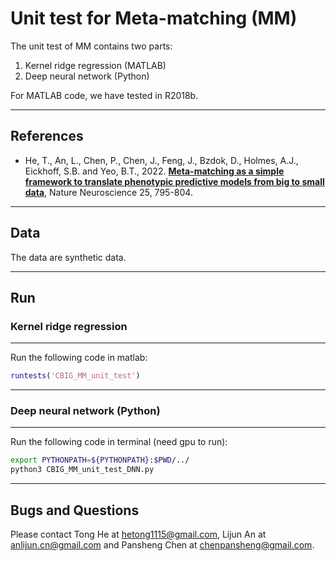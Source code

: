 # Unit test for Meta-matching (MM)

The unit test of MM contains two parts:
1. Kernel ridge regression (MATLAB)
3. Deep neural network (Python)

For MATLAB code, we have tested in R2018b.

----

## References
+ He, T., An, L., Chen, P., Chen, J., Feng, J., Bzdok, D., Holmes, A.J., Eickhoff, S.B. and Yeo, B.T., 2022. [**Meta-matching as a simple framework to translate phenotypic predictive models from big to small data**](https://doi.org/10.1038/s41593-022-01059-9), Nature Neuroscience 25, 795-804.

----

## Data
The data are synthetic data.

----

## Run

### Kernel ridge regression
----
Run the following code in matlab:
```MATLAB
runtests('CBIG_MM_unit_test')
```

----

### Deep neural network (Python)
----
Run the following code in terminal (need gpu to run):
```sh
export PYTHONPATH=${PYTHONPATH}:$PWD/../
python3 CBIG_MM_unit_test_DNN.py
```

----

## Bugs and Questions
Please contact Tong He at hetong1115@gmail.com, Lijun An at anlijun.cn@gmail.com and Pansheng Chen at chenpansheng@gmail.com.
